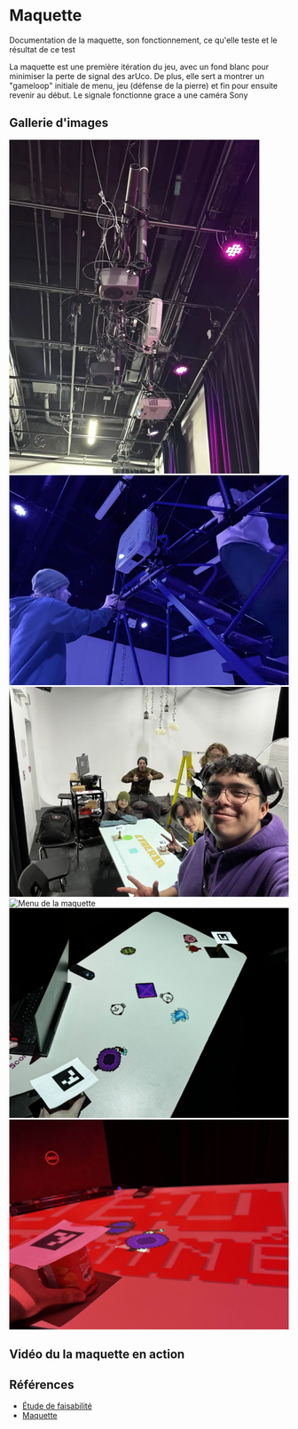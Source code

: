# Maquette

Documentation de la maquette, son fonctionnement, ce qu'elle teste et le résultat de ce test

La maquette est une première itération du jeu, avec un fond blanc pour minimiser la perte de signal des arUco. De plus, elle sert a montrer un "gameloop" initiale de menu, jeu (défense de la pierre) et fin pour ensuite revenir au début. Le signale fonctionne grace a une caméra Sony  

## Gallerie d'images

![Photo du projecteur](../Assets/images/maquette_image/projecteur_photo.png)
![Setup du prototype](../Assets/images/maquette_image/setup_projo.png)
![Photo de groupe](../Assets/images/maquette_image/photo_de_groupe.png)
![Menu de la maquette](../Assets/images/prototypeMenu.jpg)
![Partie en cours](../Assets/images/prototypegame.jpg)
![Perte de partie](../Assets/images/prototypeFail.jpg)

## Vidéo du la maquette en action

## Références 

* [Étude de faisabilité](https://tim-montmorency.com/582523-gestion/#/contenus/4_faisabilite/10_etude/)
* [Maquette](https://tim-montmorency.com/582523-gestion/#/contenus/4_faisabilite/30_maquette/)

